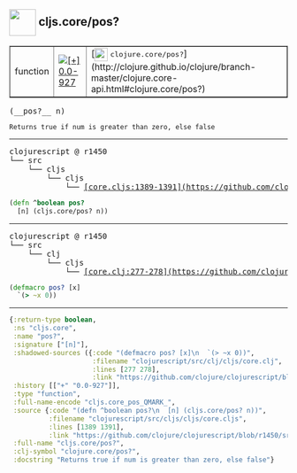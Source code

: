 ## <img width="48px" valign="middle" src="http://i.imgur.com/Hi20huC.png"> cljs.core/pos?

 <table border="1">
<tr>
<td>function</td>
<td><a href="https://github.com/cljsinfo/api-refs/tree/0.0-927"><img valign="middle" alt="[+] 0.0-927" src="https://img.shields.io/badge/+-0.0--927-lightgrey.svg"></a> </td>
<td>
[<img height="24px" valign="middle" src="http://i.imgur.com/1GjPKvB.png"> <samp>clojure.core/pos?</samp>](http://clojure.github.io/clojure/branch-master/clojure.core-api.html#clojure.core/pos?)
</td>
</tr>
</table>

 <samp>
(__pos?__ n)<br>
</samp>

```
Returns true if num is greater than zero, else false
```

---

 <pre>
clojurescript @ r1450
└── src
    └── cljs
        └── cljs
            └── <ins>[core.cljs:1389-1391](https://github.com/clojure/clojurescript/blob/r1450/src/cljs/cljs/core.cljs#L1389-L1391)</ins>
</pre>

```clj
(defn ^boolean pos?
  [n] (cljs.core/pos? n))
```


---

 <pre>
clojurescript @ r1450
└── src
    └── clj
        └── cljs
            └── <ins>[core.clj:277-278](https://github.com/clojure/clojurescript/blob/r1450/src/clj/cljs/core.clj#L277-L278)</ins>
</pre>

```clj
(defmacro pos? [x]
  `(> ~x 0))
```

---

```clj
{:return-type boolean,
 :ns "cljs.core",
 :name "pos?",
 :signature ["[n]"],
 :shadowed-sources ({:code "(defmacro pos? [x]\n  `(> ~x 0))",
                     :filename "clojurescript/src/clj/cljs/core.clj",
                     :lines [277 278],
                     :link "https://github.com/clojure/clojurescript/blob/r1450/src/clj/cljs/core.clj#L277-L278"}),
 :history [["+" "0.0-927"]],
 :type "function",
 :full-name-encode "cljs.core_pos_QMARK_",
 :source {:code "(defn ^boolean pos?\n  [n] (cljs.core/pos? n))",
          :filename "clojurescript/src/cljs/cljs/core.cljs",
          :lines [1389 1391],
          :link "https://github.com/clojure/clojurescript/blob/r1450/src/cljs/cljs/core.cljs#L1389-L1391"},
 :full-name "cljs.core/pos?",
 :clj-symbol "clojure.core/pos?",
 :docstring "Returns true if num is greater than zero, else false"}

```
